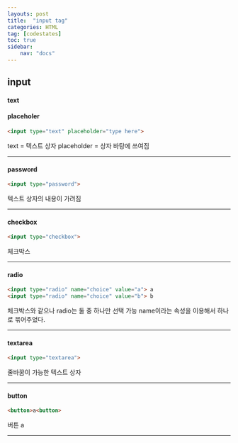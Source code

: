 ```yaml
---
layouts: post
title:  "input tag"
categories: HTML
tag: [codestates]
toc: true
sidebar:
    nav: "docs"
---
```


## input

#### text
#### placeholer

```html
<input type="text" placeholder="type here">
```
text = 텍스트 상자
placeholder = 상자 바탕에 쓰여짐

---

#### password

```html
<input type="password">
```
텍스트 상자의 내용이 가려짐

---

#### checkbox

```html
<input type="checkbox">
```
체크박스

---

#### radio

```html
<input type="radio" name="choice" value="a"> a
<input type="radio" name="choice" value="b"> b
```
체크박스와 같으나 radio는 둘 중 하나만 선택 가능
name이라는 속성을 이용해서 하나로 묶어주었다.

---

#### textarea

```html
<input type="textarea">
```
줄바꿈이 가능한 텍스트 상자

---

#### button

```html
<button>a<button>
```
버튼 a

---